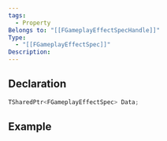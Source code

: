 ```yaml
---
tags:
  - Property
Belongs to: "[[FGameplayEffectSpecHandle]]"
Type:
  - "[[FGameplayEffectSpec]]"
Description:
---
```


## Declaration

```cpp
TSharedPtr<FGameplayEffectSpec>	Data;
```

## Example

```cpp

```